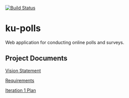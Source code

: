 [![Build Status](https://travis-ci.com/markna551/ku-polls.svg?branch=master)](https://travis-ci.com/github/markna551/ku-polls)
# ku-polls

Web application for conducting online polls and surveys.

## Project Documents

[Vision Statement](https://github.com/markna551/ku-polls/wiki/Vision-Statement)

[Requirements](https://github.com/markna551/ku-polls/wiki/Requirements)

[Iteration 1 Plan](https://github.com/markna551/ku-polls/wiki/Iteration-1-Plan)
